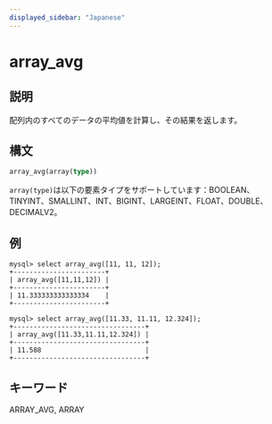 ```yaml
---
displayed_sidebar: "Japanese"
---
```


# array_avg

## 説明

配列内のすべてのデータの平均値を計算し、その結果を返します。

## 構文

```Haskell
array_avg(array(type))
```

`array(type)`は以下の要素タイプをサポートしています：BOOLEAN、TINYINT、SMALLINT、INT、BIGINT、LARGEINT、FLOAT、DOUBLE、DECIMALV2。

## 例

```plain text
mysql> select array_avg([11, 11, 12]);
+-----------------------+
| array_avg([11,11,12]) |
+-----------------------+
| 11.333333333333334    |
+-----------------------+

mysql> select array_avg([11.33, 11.11, 12.324]);
+---------------------------------+
| array_avg([11.33,11.11,12.324]) |
+---------------------------------+
| 11.588                          |
+---------------------------------+
```

## キーワード

ARRAY_AVG, ARRAY